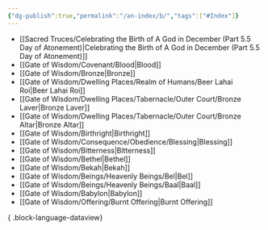 ```yaml
---
{"dg-publish":true,"permalink":"/an-index/b/","tags":["#Index"]}
---
```



- [[Sacred Truces/Celebrating the Birth of A God in December (Part 5.5 Day of Atonement)\|Celebrating the Birth of A God in December (Part 5.5 Day of Atonement)]]
- [[Gate of Wisdom/Covenant/Blood\|Blood]]
- [[Gate of Wisdom/Bronze\|Bronze]]
- [[Gate of Wisdom/Dwelling Places/Realm of Humans/Beer Lahai Roi\|Beer Lahai Roi]]
- [[Gate of Wisdom/Dwelling Places/Tabernacle/Outer Court/Bronze Laver\|Bronze Laver]]
- [[Gate of Wisdom/Dwelling Places/Tabernacle/Outer Court/Bronze Altar\|Bronze Altar]]
- [[Gate of Wisdom/Birthright\|Birthright]]
- [[Gate of Wisdom/Consequence/Obedience/Blessing\|Blessing]]
- [[Gate of Wisdom/Bitterness\|Bitterness]]
- [[Gate of Wisdom/Bethel\|Bethel]]
- [[Gate of Wisdom/Bekah\|Bekah]]
- [[Gate of Wisdom/Beings/Heavenly Beings/Bel\|Bel]]
- [[Gate of Wisdom/Beings/Heavenly Beings/Baal\|Baal]]
- [[Gate of Wisdom/Babylon\|Babylon]]
- [[Gate of Wisdom/Offering/Burnt Offering\|Burnt Offering]]

{ .block-language-dataview}